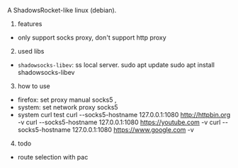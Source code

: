 A ShadowsRocket-like linux (debian).

1. features
- only support socks proxy, don't support http proxy

2. used libs
- `shadowsocks-libev`: ss local server.
sudo apt update
sudo apt install shadowsocks-libev

3. how to use
- firefox: set proxy manual socks5 , 
- system: set network proxy socks5
- system curl test
curl --socks5-hostname 127.0.0.1:1080 http://httpbin.org -v
curl --socks5-hostname 127.0.0.1:1080 https://youtube.com -v
curl --socks5-hostname 127.0.0.1:1080 https://www.google.com -v

4. todo
- route selection with pac